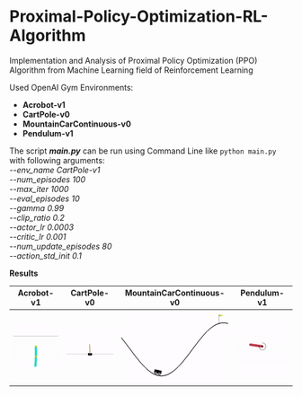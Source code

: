 # Proximal-Policy-Optimization-RL-Algorithm
 Implementation and Analysis of Proximal Policy Optimization (PPO) Algorithm from Machine Learning field of Reinforcement Learning
 
 Used OpenAI Gym Environments:
 - **Acrobot-v1**
 - **CartPole-v0**
 - **MountainCarContinuous-v0**
 - **Pendulum-v1**

The script **_main.py_** can be run using Command Line like `python main.py` with following arguments: \
_--env_name CartPole-v1 \
--num_episodes 100 \
--max_iter 1000 \
--eval_episodes 10 \
--gamma 0.99 \
--clip_ratio 0.2 \
--actor_lr 0.0003 \
--critic_lr 0.001 \
--num_update_episodes 80 \
--action_std_init 0.1_ 

**Results**

| Acrobot-v1 | CartPole-v0 | MountainCarContinuous-v0 | Pendulum-v1 |
|------------|:-----------:|:------------------------:|:------------:|
|![alt text](https://github.com/dmjovan/Proximal-Policy-Optimization-RL-Algorithm/blob/main/Acrobot-v1/Acrobot-v1.gif)|![alt text](https://github.com/dmjovan/Proximal-Policy-Optimization-RL-Algorithm/blob/main/CartPole-v0/CartPole-v0.gif)|![alt text](https://github.com/dmjovan/Proximal-Policy-Optimization-RL-Algorithm/blob/main/MountainCarContinuous-v0/MountainCarContinuous-v0.gif)|![alt text](https://github.com/dmjovan/Proximal-Policy-Optimization-RL-Algorithm/blob/main/Pendulum-v1/Pendulum-v1.gif)|
